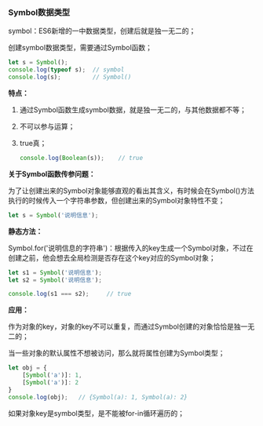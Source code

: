 ### Symbol数据类型

symbol：ES6新增的一中数据类型，创建后就是独一无二的；

创建symbol数据类型，需要通过Symbol函数；

```js
let s = Symbol();
console.log(typeof s);	// symbol
console.log(s);			// Symbol()
```

**特点：**

1. 通过Symbol函数生成symbol数据，就是独一无二的，与其他数据都不等；

2. 不可以参与运算；

3. true真； 

	```js
	console.log(Boolean(s));	// true
	```

**关于Symbol函数传参问题：**

为了让创建出来的Symbol对象能够直观的看出其含义，有时候会在Symbol()方法执行的时候传入一个字符串参数，但创建出来的Symbol对象特性不变；

```js
let s = Symbol('说明信息');
```



**静态方法：**

Symbol.for('说明信息的字符串')：根据传入的key生成一个Symbol对象，不过在创建之前，他会想去全局检测是否存在这个key对应的Symbol对象；

```js
let s1 = Symbol('说明信息');
let s2 = Symbol('说明信息');

console.log(s1 === s2);		// true
```

**应用：**

作为对象的key，对象的key不可以重复，而通过Symbol创建的对象恰恰是独一无二的；

当一些对象的默认属性不想被访问，那么就将属性创建为Symbol类型；

```js
let obj = {
    [Symbol('a')]: 1,
    [Symbol('a')]: 2
}
console.log(obj);	// {Symbol(a): 1, Symbol(a): 2}
```

如果对象key是symbol类型，是不能被for-in循环遍历的；
